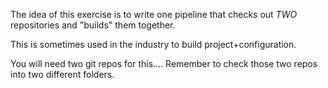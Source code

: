 The idea of this exercise is to write one pipeline that
checks out *TWO* repositories and "builds" them together.

This is sometimes used in the industry to build project+configuration.

You will need two git repos for this....
Remember to check those two repos into two different folders.
